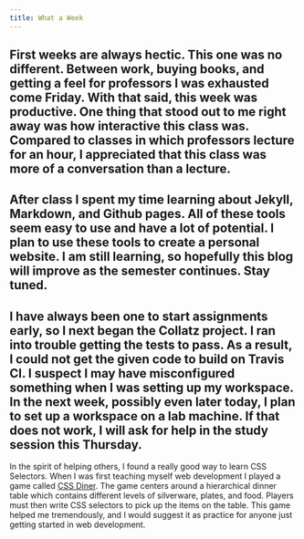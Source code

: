 ```yaml
---
title: What a Week
---
```

First weeks are always hectic. This one was no different. Between work, buying books, and getting a feel for professors I was exhausted come Friday. With that said, this week was productive. One thing that stood out to me right away was how interactive this class was. Compared to classes in which professors lecture for an hour, I appreciated that this class was more of a conversation than a lecture. 
---
After class I spent my time learning about Jekyll, Markdown, and Github pages. All of these tools seem easy to use and have a lot of potential. I plan to use these tools to create a personal website. I am still learning, so hopefully this blog will improve as the semester continues. Stay tuned. 
---
I have always been one to start assignments early, so I next began the Collatz project. I ran into trouble getting the tests to pass. As a result, I could not get the given code to build on Travis CI. I suspect I may have misconfigured something when I was setting up my workspace. In the next week, possibly even later today, I plan to set up a workspace on a lab machine. If that does not work, I will ask for help in the study session this Thursday.
---
In the spirit of helping others, I found a really good way to learn CSS Selectors. When I was first teaching myself web development I played a game called [CSS Diner](http://flukeout.github.io/). The game centers around a hierarchical dinner table which contains different levels of silverware, plates, and food. Players must then write CSS selectors to pick up the items on the table. This game helped me tremendously, and I would suggest it as practice for anyone just getting started in web development.